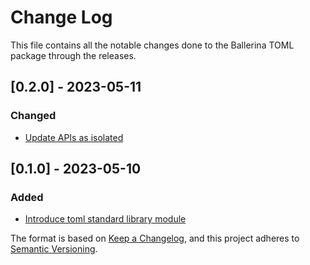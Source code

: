 # Change Log
This file contains all the notable changes done to the Ballerina TOML package through the releases.

## [0.2.0] - 2023-05-11

### Changed
- [Update APIs as isolated](https://github.com/ballerina-platform/ballerina-library/issues/4436)

## [0.1.0] - 2023-05-10

### Added
- [Introduce toml standard library module](https://github.com/ballerina-platform/ballerina-library/issues/4331)

The format is based on [Keep a Changelog](https://keepachangelog.com/en/1.0.0/), and this project adheres to [Semantic Versioning](https://semver.org/spec/v2.0.0.html).
